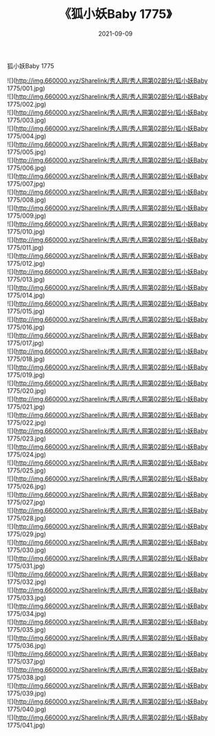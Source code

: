 ﻿---
layout: post
title:  《狐小妖Baby 1775》
date:   2021-09-09
img: http://img.660000.xyz/Sharelink/秀人网/秀人网第02部分/狐小妖Baby 1775/000.jpg
categories: [美女, 清纯, 唯美]
---

狐小妖Baby 1775

  ![](http://img.660000.xyz/Sharelink/秀人网/秀人网第02部分/狐小妖Baby 1775/001.jpg) <br> ![](http://img.660000.xyz/Sharelink/秀人网/秀人网第02部分/狐小妖Baby 1775/002.jpg) <br> ![](http://img.660000.xyz/Sharelink/秀人网/秀人网第02部分/狐小妖Baby 1775/003.jpg) <br> ![](http://img.660000.xyz/Sharelink/秀人网/秀人网第02部分/狐小妖Baby 1775/004.jpg) <br> ![](http://img.660000.xyz/Sharelink/秀人网/秀人网第02部分/狐小妖Baby 1775/005.jpg) <br> ![](http://img.660000.xyz/Sharelink/秀人网/秀人网第02部分/狐小妖Baby 1775/006.jpg) <br> ![](http://img.660000.xyz/Sharelink/秀人网/秀人网第02部分/狐小妖Baby 1775/007.jpg) <br> ![](http://img.660000.xyz/Sharelink/秀人网/秀人网第02部分/狐小妖Baby 1775/008.jpg) <br> ![](http://img.660000.xyz/Sharelink/秀人网/秀人网第02部分/狐小妖Baby 1775/009.jpg) <br> ![](http://img.660000.xyz/Sharelink/秀人网/秀人网第02部分/狐小妖Baby 1775/010.jpg) <br> ![](http://img.660000.xyz/Sharelink/秀人网/秀人网第02部分/狐小妖Baby 1775/011.jpg) <br> ![](http://img.660000.xyz/Sharelink/秀人网/秀人网第02部分/狐小妖Baby 1775/012.jpg) <br> ![](http://img.660000.xyz/Sharelink/秀人网/秀人网第02部分/狐小妖Baby 1775/013.jpg) <br> ![](http://img.660000.xyz/Sharelink/秀人网/秀人网第02部分/狐小妖Baby 1775/014.jpg) <br> ![](http://img.660000.xyz/Sharelink/秀人网/秀人网第02部分/狐小妖Baby 1775/015.jpg) <br> ![](http://img.660000.xyz/Sharelink/秀人网/秀人网第02部分/狐小妖Baby 1775/016.jpg) <br> ![](http://img.660000.xyz/Sharelink/秀人网/秀人网第02部分/狐小妖Baby 1775/017.jpg) <br> ![](http://img.660000.xyz/Sharelink/秀人网/秀人网第02部分/狐小妖Baby 1775/018.jpg) <br> ![](http://img.660000.xyz/Sharelink/秀人网/秀人网第02部分/狐小妖Baby 1775/019.jpg) <br> ![](http://img.660000.xyz/Sharelink/秀人网/秀人网第02部分/狐小妖Baby 1775/020.jpg) <br> ![](http://img.660000.xyz/Sharelink/秀人网/秀人网第02部分/狐小妖Baby 1775/021.jpg) <br> ![](http://img.660000.xyz/Sharelink/秀人网/秀人网第02部分/狐小妖Baby 1775/022.jpg) <br> ![](http://img.660000.xyz/Sharelink/秀人网/秀人网第02部分/狐小妖Baby 1775/023.jpg) <br> ![](http://img.660000.xyz/Sharelink/秀人网/秀人网第02部分/狐小妖Baby 1775/024.jpg) <br> ![](http://img.660000.xyz/Sharelink/秀人网/秀人网第02部分/狐小妖Baby 1775/025.jpg) <br> ![](http://img.660000.xyz/Sharelink/秀人网/秀人网第02部分/狐小妖Baby 1775/026.jpg) <br> ![](http://img.660000.xyz/Sharelink/秀人网/秀人网第02部分/狐小妖Baby 1775/027.jpg) <br> ![](http://img.660000.xyz/Sharelink/秀人网/秀人网第02部分/狐小妖Baby 1775/028.jpg) <br> ![](http://img.660000.xyz/Sharelink/秀人网/秀人网第02部分/狐小妖Baby 1775/029.jpg) <br> ![](http://img.660000.xyz/Sharelink/秀人网/秀人网第02部分/狐小妖Baby 1775/030.jpg) <br> ![](http://img.660000.xyz/Sharelink/秀人网/秀人网第02部分/狐小妖Baby 1775/031.jpg) <br> ![](http://img.660000.xyz/Sharelink/秀人网/秀人网第02部分/狐小妖Baby 1775/032.jpg) <br> ![](http://img.660000.xyz/Sharelink/秀人网/秀人网第02部分/狐小妖Baby 1775/033.jpg) <br> ![](http://img.660000.xyz/Sharelink/秀人网/秀人网第02部分/狐小妖Baby 1775/034.jpg) <br> ![](http://img.660000.xyz/Sharelink/秀人网/秀人网第02部分/狐小妖Baby 1775/035.jpg) <br> ![](http://img.660000.xyz/Sharelink/秀人网/秀人网第02部分/狐小妖Baby 1775/036.jpg) <br> ![](http://img.660000.xyz/Sharelink/秀人网/秀人网第02部分/狐小妖Baby 1775/037.jpg) <br> ![](http://img.660000.xyz/Sharelink/秀人网/秀人网第02部分/狐小妖Baby 1775/038.jpg) <br> ![](http://img.660000.xyz/Sharelink/秀人网/秀人网第02部分/狐小妖Baby 1775/039.jpg) <br> ![](http://img.660000.xyz/Sharelink/秀人网/秀人网第02部分/狐小妖Baby 1775/040.jpg) <br> ![](http://img.660000.xyz/Sharelink/秀人网/秀人网第02部分/狐小妖Baby 1775/041.jpg) <br>